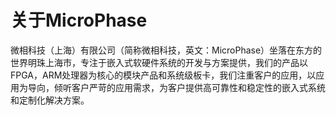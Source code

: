 # 关于MicroPhase

微相科技（上海）有限公司（简称微相科技，英文：MicroPhase）坐落在东方的世界明珠上海市，专注于嵌入式软硬件系统的开发与方案提供，我们的产品以FPGA，ARM处理器为核心的模块产品和系统级板卡，我们注重客户的应用，以应用为导向，倾听客户严苛的应用需求，为客户提供高可靠性和稳定性的嵌入式系统和定制化解决方案。